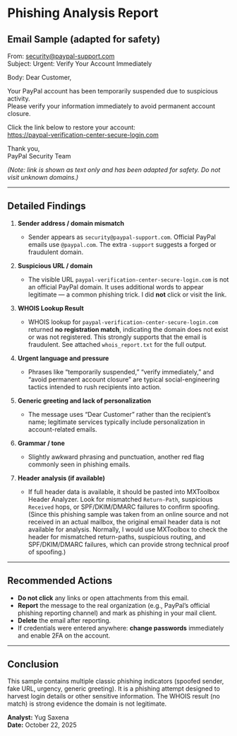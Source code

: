 # Phishing Analysis Report

## Email Sample (adapted for safety)
From: security@paypal-support.com  
Subject: Urgent: Verify Your Account Immediately

Body:
Dear Customer,

Your PayPal account has been temporarily suspended due to suspicious activity.  
Please verify your information immediately to avoid permanent account closure.  

Click the link below to restore your account:  
https://paypal-verification-center-secure-login.com

Thank you,  
PayPal Security Team

*(Note: link is shown as text only and has been adapted for safety. Do not visit unknown domains.)*

---

## Detailed Findings

1. **Sender address / domain mismatch**  
   - Sender appears as `security@paypal-support.com`. Official PayPal emails use `@paypal.com`. The extra `-support` suggests a forged or fraudulent domain.

2. **Suspicious URL / domain**  
   - The visible URL `paypal-verification-center-secure-login.com` is not an official PayPal domain. It uses additional words to appear legitimate — a common phishing trick. I did **not** click or visit the link.

3. **WHOIS Lookup Result**
   - WHOIS lookup for `paypal-verification-center-secure-login.com` returned **no registration match**, indicating the domain does not exist or was not registered. This strongly supports that the email is fraudulent. See attached `whois_report.txt` for the full output.

4. **Urgent language and pressure**  
   - Phrases like “temporarily suspended,” “verify immediately,” and “avoid permanent account closure” are typical social-engineering tactics intended to rush recipients into action.

5. **Generic greeting and lack of personalization**  
   - The message uses “Dear Customer” rather than the recipient’s name; legitimate services typically include personalization in account-related emails.

6. **Grammar / tone**  
   - Slightly awkward phrasing and punctuation, another red flag commonly seen in phishing emails.

7. **Header analysis (if available)**  
   - If full header data is available, it should be pasted into MXToolbox Header Analyzer. Look for mismatched `Return-Path`, suspicious `Received` hops, or SPF/DKIM/DMARC failures to confirm spoofing. (Since this phishing sample was taken from an online source and not received in an actual mailbox, the original email header data is not available for analysis.
Normally, I would use MXToolbox to check the header for mismatched return-paths, suspicious routing, and SPF/DKIM/DMARC failures, which can provide strong technical proof of spoofing.)

---

## Recommended Actions
- **Do not click** any links or open attachments from this email.  
- **Report** the message to the real organization (e.g., PayPal’s official phishing reporting channel) and mark as phishing in your mail client.  
- **Delete** the email after reporting.  
- If credentials were entered anywhere: **change passwords** immediately and enable 2FA on the account.

---

## Conclusion
This sample contains multiple classic phishing indicators (spoofed sender, fake URL, urgency, generic greeting). It is a phishing attempt designed to harvest login details or other sensitive information. The WHOIS result (no match) is strong evidence the domain is not legitimate.

**Analyst:** Yug Saxena  
**Date:** October 22, 2025

